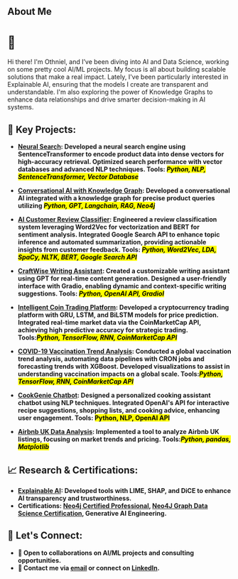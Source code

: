 ## About Me

<p><h1>👋</h1> Hi there! I'm Othniel, and I’ve been diving into AI and Data Science, working on some pretty cool AI/ML projects. My focus is all about building scalable solutions that make a real impact. Lately, I've been particularly interested in Explainable AI, ensuring that the models I create are transparent and understandable. I'm also exploring the power of Knowledge Graphs to enhance data relationships and drive smarter decision-making in AI systems.</p>
<b>

</div>

## 🚀 Key Projects:
- **[Neural Search](#)**: Developed a neural search engine using SentenceTransformer to encode product data into dense vectors for high-accuracy retrieval. Optimized search performance with vector databases and advanced NLP techniques. <b>Tools</b>: *<mark>Python, NLP, SentenceTransformer, Vector Database</maek>*

- **[Conversational AI with Knowledge Graph](#)**: Developed a conversational AI integrated with a knowledge graph for precise product queries utilizing *<mark>Python, GPT, Langchain, RAG, Neo4j</mark>*

- **[AI Customer Review Classifier](#)**: Engineered a review classification system leveraging Word2Vec for vectorization and BERT for sentiment analysis. Integrated Google Search API to enhance topic inference and automated summarization, providing actionable insights from customer feedback. Tools:  *<mark>Python, Word2Vec, LDA, SpaCy, NLTK, BERT, Google Search API</mark>*
- **[CraftWise Writing Assistant](#)**: Created a customizable writing assistant using GPT for real-time content generation. Designed a user-friendly interface with Gradio, enabling dynamic and context-specific writing suggestions. Tools:  *<mark>Python, OpenAI API, GradioI</mark>*

- **[Intelligent Coin Trading Platform](#)**: Developed a cryptocurrency trading platform with GRU, LSTM, and BiLSTM models for price prediction. Integrated real-time market data via the CoinMarketCap API, achieving high predictive accuracy for strategic trading.  Tools:*<mark>Python, TensorFlow, RNN, CoinMarketCap API</mark>*

- **[COVID-19 Vaccination Trend Analysis](#)**: Conducted a global vaccination trend analysis, automating data pipelines with CRON jobs and forecasting trends with XGBoost. Developed visualizations to assist in understanding vaccination impacts on a global scale. Tools:*<mark>Python, TensorFlow, RNN, CoinMarketCap API</mark>*

- **[CookGenie Chatbot](#)**: Designed a personalized cooking assistant chatbot using NLP techniques. Integrated OpenAI's API for interactive recipe suggestions, shopping lists, and cooking advice, enhancing user engagement.  Tools: <mark>Python, NLP, OpenAI API</mark>

- **[Airbnb UK Data Analysis](#)**: Implemented a tool to analyze Airbnb UK listings, focusing on market trends and pricing. Tools:*<mark>Python, pandas, Matplotlib</mark>*

## 📈 Research & Certifications:
- **[Explainable AI](https://github.com/othnielObasi/fraudsense)**: Developed tools with LIME, SHAP, and DiCE to enhance AI transparency and trustworthiness.
- **Certifications**: [Neo4j Certified Professional](https://graphacademy.neo4j.com/c/3a8b7eb8-c679-4af4-a744-93e17caafe5e/), [Neo4J Graph Data Science Certification](https://graphacademy.neo4j.com/c/8e8406bf-08cb-47da-84f1-f0aedcd7d7e3/), Generative AI Engineering.


## 👥 Let's Connect:
- 💼 Open to collaborations on AI/ML projects and consulting opportunities.
- 📧 Contact me via [email](mailto:othnielobasi@gmail.com) or connect on [LinkedIn](https://www.linkedin.com/in/othnielobasi).

